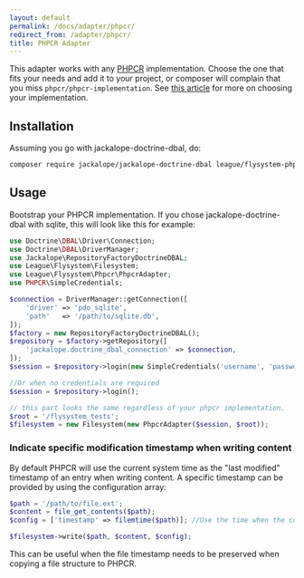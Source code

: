 ```yaml
---
layout: default
permalink: /docs/adapter/phpcr/
redirect_from: /adapter/phpcr/
title: PHPCR Adapter
---
```


This adapter works with any [PHPCR](http://phpcr.github.io) implementation.
Choose the one that fits your needs and add it to your project, or composer
will  complain that you miss `phpcr/phpcr-implementation`. See
[this article](http://symfony.com/doc/master/cmf/cookbook/database/choosing_phpcr_implementation.html)
for more on choosing your implementation.

## Installation

Assuming you go with jackalope-doctrine-dbal, do:

```bash
composer require jackalope/jackalope-doctrine-dbal league/flysystem-phpcr
```

## Usage

Bootstrap your PHPCR implementation. If you chose jackalope-doctrine-dbal with sqlite, 
this will look like this for example:

```php
use Doctrine\DBAL\Driver\Connection;
use Doctrine\DBAL\DriverManager;
use Jackalope\RepositoryFactoryDoctrineDBAL;
use League\Flysystem\Filesystem;
use League\Flysystem\Phpcr\PhpcrAdapter;
use PHPCR\SimpleCredentials;

$connection = DriverManager::getConnection([
    'driver' => 'pdo_sqlite',
    'path'   => '/path/to/sqlite.db',
]);
$factory = new RepositoryFactoryDoctrineDBAL();
$repository = $factory->getRepository([
    'jackalope.doctrine_dbal_connection' => $connection,
]);
$session = $repository->login(new SimpleCredentials('username', 'password'));

//Or when no credentials are required
$session = $repository->login();

// this part looks the same regardless of your phpcr implementation.
$root = '/flysystem_tests';
$filesystem = new Filesystem(new PhpcrAdapter($session, $root));
```

### Indicate specific modification timestamp when writing content
By default PHPCR will use the current system time as the "last modified" timestamp of an entry when writing content. A specific timestamp can be provided by using the configuration array:

```php
$path = '/path/to/file.ext';
$content = file_get_contents($path);
$config = ['timestamp' => filemtime($path)]; //Use the time when the content of the file was last changed.

$filesystem->write($path, $content, $config);
```

This can be useful when the file timestamp needs to be preserved when copying a file structure to PHPCR.
